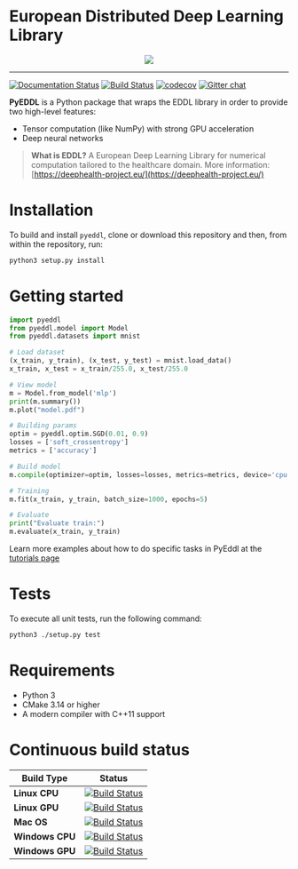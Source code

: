 # European Distributed Deep Learning Library

<div align="center">
  <img src="https://raw.githubusercontent.com/salvacarrion/salvacarrion.github.io/master/assets/hot-linking/logo-pyeddl.png">
</div>

-----------------

[![Documentation Status](https://readthedocs.org/projects/pyeddl/badge/?version=latest)](https://pyeddl.readthedocs.io/en/latest/?badge=latest) 
[![Build Status](https://travis-ci.org/salvacarrion/pyeddl.svg?branch=master)](https://travis-ci.org/salvacarrion/pyeddl)
[![codecov](https://codecov.io/gh/salvacarrion/pyeddl/branch/master/graph/badge.svg)](https://codecov.io/gh/salvacarrion/pyeddl)
[![Gitter chat](https://badges.gitter.im/USER/pyeddl.png)](https://gitter.im/pyeddl "Gitter chat")

**PyEDDL** is a Python package that wraps the EDDL library in order to provide two high-level features:
- Tensor computation (like NumPy) with strong GPU acceleration
- Deep neural networks

> **What is EDDL?** A European Deep Learning Library for numerical computation tailored to the healthcare domain.
> More information: [https://deephealth-project.eu/](https://deephealth-project.eu/)


# Installation

To build and install `pyeddl`, clone or download this repository and then, from within the repository, run:

```bash
python3 setup.py install
```


# Getting started

```python
import pyeddl
from pyeddl.model import Model
from pyeddl.datasets import mnist

# Load dataset
(x_train, y_train), (x_test, y_test) = mnist.load_data()
x_train, x_test = x_train/255.0, x_test/255.0

# View model
m = Model.from_model('mlp')
print(m.summary())
m.plot("model.pdf")

# Building params
optim = pyeddl.optim.SGD(0.01, 0.9)
losses = ['soft_crossentropy']
metrics = ['accuracy']

# Build model
m.compile(optimizer=optim, losses=losses, metrics=metrics, device='cpu')

# Training
m.fit(x_train, y_train, batch_size=1000, epochs=5)

# Evaluate
print("Evaluate train:")
m.evaluate(x_train, y_train)
```

Learn more examples about how to do specific tasks in PyEddl at the [tutorials page](https://pyeddl.readthedocs.io/en/latest/user/tutorial.html)


# Tests

To execute all unit tests, run the following command:

```bash
python3 ./setup.py test
```


# Requirements

- Python 3
- CMake 3.14 or higher
- A modern compiler with C++11 support


# Continuous build status

| **Build Type**  | **Status** |
|-------------|--------|
| **Linux CPU**   |  [![Build Status](https://travis-ci.org/salvacarrion/EDDL.svg?branch=master)](https://travis-ci.org/salvacarrion/EDDL)|
| **Linux GPU**   |  [![Build Status](https://travis-ci.org/salvacarrion/EDDL.svg?branch=master)](https://travis-ci.org/salvacarrion/EDDL)|
| **Mac OS**      |  [![Build Status](https://travis-ci.org/salvacarrion/EDDL.svg?branch=master)](https://travis-ci.org/salvacarrion/EDDL)|
| **Windows CPU** |  [![Build Status](https://travis-ci.org/salvacarrion/EDDL.svg?branch=master)](https://travis-ci.org/salvacarrion/EDDL)|
| **Windows GPU** |  [![Build Status](https://travis-ci.org/salvacarrion/EDDL.svg?branch=master)](https://travis-ci.org/salvacarrion/EDDL)|
